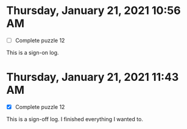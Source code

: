  # Thursday, January 21, 2021 10:56 AM
- [ ] Complete puzzle 12
 
This is a sign-on log. 
 
# Thursday, January 21, 2021 11:43 AM
- [X] Complete puzzle 12  
 
This is a sign-off log. I finished everything I wanted to.
